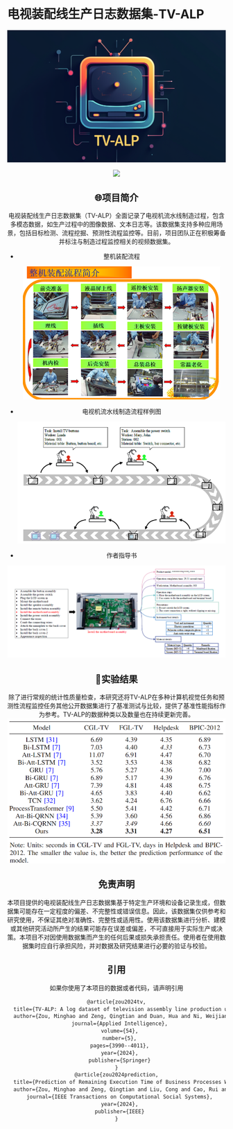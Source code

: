 

# 电视装配线生产日志数据集-TV-ALP

![tvalp](img/tvalp.png)

<div align="center"><img src="https://img.shields.io/badge/Version-1.0--alpha-brightgreen"> 

## 🌐项目简介

电视装配线生产日志数据集（TV-ALP）全面记录了电视机流水线制造过程，包含多模态数据，如生产过程中的图像数据、文本日志等。该数据集支持多种应用场景，包括目标检测、流程挖掘、预测性流程监控等。目前，项目团队正在积极筹备并标注与制造过程监控相关的视频数据集。

- 整机装配流程

  ![整机流程](img/整机流程.png)

- 电视机流水线制造流程样例图

  ![电视机流水线制造流程样例图](img/电视机流水线制造流程样例图.png)

- 作者指导书

![作者指导书](img/作者指导书.png)

## 🧭实验结果

除了进行常规的统计性质量检查，本研究还将TV-ALP在多种计算机视觉任务和预测性流程监控任务其他公开数据集进行了基准测试与比较，提供了基准性能指标作为参考。TV-ALP的数据种类以及数量也在持续更新完善。
![实验结果](img/image-20241116183753051.png)








## 免责声明

本项目提供的电视装配线生产日志数据集基于特定生产环境和设备记录生成，但数据集可能存在一定程度的偏差、不完整性或错误信息。因此，该数据集仅供参考和研究使用，不保证其绝对准确性、完整性或适用性。使用该数据集进行分析、建模或其他研究活动所产生的结果可能存在误差或偏差，不可直接用于实际生产或决策。本项目不对因使用数据集而产生的任何后果或损失承担责任。使用者在使用数据集时应自行承担风险，并对数据及研究结果进行必要的验证与校验。



## 引用

如果你使用了本项目的数据或者代码，请声明引用

```latex
@article{zou2024tv,
  title={TV-ALP: A log dataset of television assembly line production under multi-person collaboration for process mining research},
  author={Zou, Minghao and Zeng, Qingtian and Duan, Hua and Ni, Weijian and Chen, Shuang},
  journal={Applied Intelligence},
  volume={54},
  number={5},
  pages={3990--4011},
  year={2024},
  publisher={Springer}
}
@article{zou2024prediction,
  title={Prediction of Remaining Execution Time of Business Processes With Multiperson Collaboration in Assembly Line Production},
  author={Zou, Minghao and Zeng, Qingtian and Liu, Cong and Cao, Rui and Chen, Shuang and Zhao, Ziqi},
  journal={IEEE Transactions on Computational Social Systems},
  year={2024},
  publisher={IEEE}
}
```

